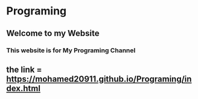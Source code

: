 ﻿# Programing

## Welcome to my Website

### This website is for My Programing Channel

## the link = https://mohamed20911.github.io/Programing/index.html

